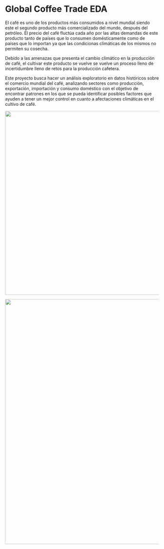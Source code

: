 # Global Coffee Trade EDA
El café es uno de los productos más consumidos a nivel mundial siendo este el segundo producto más comercializado del mundo, después del petróleo. El precio del café fluctúa cada año por las altas demandas de este producto tanto de países que lo consumen domésticamente como de países que lo importan ya que las condicionas climáticas de los mismos no permiten su cosecha.

Debido a las amenazas que presenta el cambio climático en la producción de café, el cultivar este producto se vuelve se vuelve un proceso lleno de incertidumbre lleno de retos para la producción cafetera.

Este proyecto busca hacer un análisis exploratorio en datos históricos sobre el comercio mundial del café, analizando sectores como producción, exportación, importación y consumo doméstico con el objetivo de encontrar patrones en los que se pueda identificar posibles factores que ayuden a tener un mejor control en cuanto a afectaciones climáticas en el cultivo de café.


<p align="center">
<img src="https://user-images.githubusercontent.com/89147046/222802097-b5b7adde-1801-4f20-8e64-ff15bd8f79ce.PNG" width="600">
</p>

<p align="center">
<img src="https://user-images.githubusercontent.com/89147046/222802226-b2de7a55-3016-4361-a24a-9e83051603c7.png" width="800">
</p>
